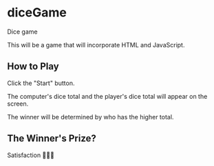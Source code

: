 # diceGame

Dice game

This will be a game that will incorporate HTML and JavaScript.

## How to Play

Click the "Start" button.

The computer's dice total and the player's dice total will appear on the screen.

The winner will be determined by who has the higher total.

## The Winner's Prize?

Satisfaction 🤷🏻‍♀️
